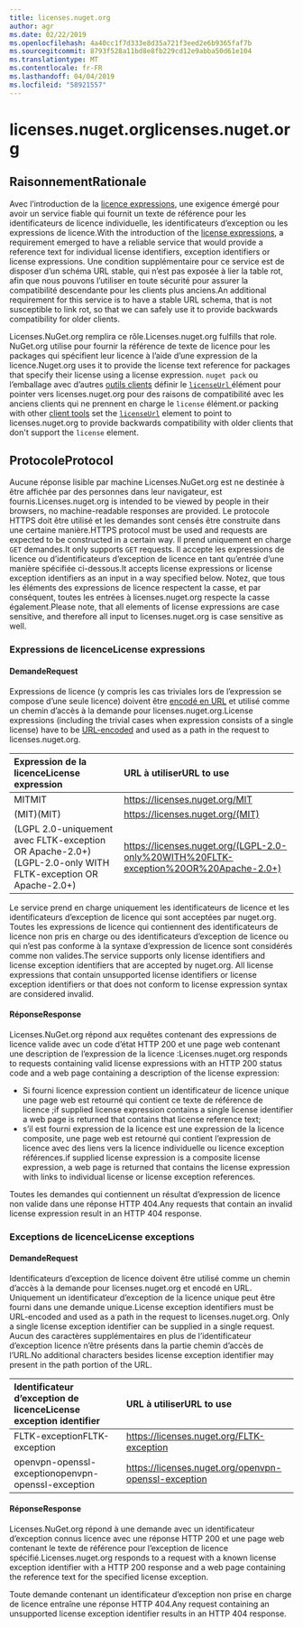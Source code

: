 ```yaml
---
title: licenses.nuget.org
author: agr
ms.date: 02/22/2019
ms.openlocfilehash: 4a40cc1f7d333e8d35a721f3eed2e6b9365faf7b
ms.sourcegitcommit: 8793f528a11bd8e8fb229cd12e9abba50d61e104
ms.translationtype: MT
ms.contentlocale: fr-FR
ms.lasthandoff: 04/04/2019
ms.locfileid: "58921557"
---
```

# <a name="licensesnugetorg"></a><span data-ttu-id="5d259-102">licenses.nuget.org</span><span class="sxs-lookup"><span data-stu-id="5d259-102">licenses.nuget.org</span></span>

## <a name="rationale"></a><span data-ttu-id="5d259-103">Raisonnement</span><span class="sxs-lookup"><span data-stu-id="5d259-103">Rationale</span></span>

<span data-ttu-id="5d259-104">Avec l’introduction de la [licence expressions](nuspec.md#license), une exigence émergé pour avoir un service fiable qui fournit un texte de référence pour les identificateurs de licence individuelle, les identificateurs d’exception ou les expressions de licence.</span><span class="sxs-lookup"><span data-stu-id="5d259-104">With the introduction of the [license expressions](nuspec.md#license), a requirement emerged to have a reliable service that would provide a reference text for individual license identifiers, exception identifiers or license expressions.</span></span>
<span data-ttu-id="5d259-105">Une condition supplémentaire pour ce service est de disposer d’un schéma URL stable, qui n’est pas exposée à lier la table rot, afin que nous pouvons l’utiliser en toute sécurité pour assurer la compatibilité descendante pour les clients plus anciens.</span><span class="sxs-lookup"><span data-stu-id="5d259-105">An additional requirement for this service is to have a stable URL schema, that is not susceptible to link rot, so that we can safely use it to provide backwards compatibility for older clients.</span></span>

<span data-ttu-id="5d259-106">Licenses.NuGet.org remplira ce rôle.</span><span class="sxs-lookup"><span data-stu-id="5d259-106">Licenses.nuget.org fulfills that role.</span></span> <span data-ttu-id="5d259-107">NuGet.org utilise pour fournir la référence de texte de licence pour les packages qui spécifient leur licence à l’aide d’une expression de la licence.</span><span class="sxs-lookup"><span data-stu-id="5d259-107">Nuget.org uses it to provide the license text reference for packages that specify their license using a license expression.</span></span> `nuget pack` <span data-ttu-id="5d259-108">ou l’emballage avec d’autres [outils clients](https://docs.microsoft.com/en-us/nuget/install-nuget-client-tools) définir le [ `licenseUrl` ](nuspec.md#licenseurl) élément pour pointer vers licenses.nuget.org pour des raisons de compatibilité avec les anciens clients qui ne prennent en charge le `license` élément.</span><span class="sxs-lookup"><span data-stu-id="5d259-108">or packing with other [client tools](https://docs.microsoft.com/en-us/nuget/install-nuget-client-tools) set the [`licenseUrl`](nuspec.md#licenseurl) element to point to licenses.nuget.org to provide backwards compatibility with older clients that don't support the `license` element.</span></span>

## <a name="protocol"></a><span data-ttu-id="5d259-109">Protocole</span><span class="sxs-lookup"><span data-stu-id="5d259-109">Protocol</span></span>

<span data-ttu-id="5d259-110">Aucune réponse lisible par machine Licenses.NuGet.org est ne destinée à être affichée par des personnes dans leur navigateur, est fournis.</span><span class="sxs-lookup"><span data-stu-id="5d259-110">Licenses.nuget.org is intended to be viewed by people in their browsers, no machine-readable responses are provided.</span></span>
<span data-ttu-id="5d259-111">Le protocole HTTPS doit être utilisé et les demandes sont censés être construite dans une certaine manière.</span><span class="sxs-lookup"><span data-stu-id="5d259-111">HTTPS protocol must be used and requests are expected to be constructed in a certain way.</span></span> <span data-ttu-id="5d259-112">Il prend uniquement en charge `GET` demandes.</span><span class="sxs-lookup"><span data-stu-id="5d259-112">It only supports `GET` requests.</span></span>
<span data-ttu-id="5d259-113">Il accepte les expressions de licence ou d’identificateurs d’exception de licence en tant qu’entrée d’une manière spécifiée ci-dessous.</span><span class="sxs-lookup"><span data-stu-id="5d259-113">It accepts license expressions or license exception identifiers as an input in a way specified below.</span></span> <span data-ttu-id="5d259-114">Notez, que tous les éléments des expressions de licence respectent la casse, et par conséquent, toutes les entrées à licenses.nuget.org respecte la casse également.</span><span class="sxs-lookup"><span data-stu-id="5d259-114">Please note, that all elements of license expressions are case sensitive, and therefore all input to licenses.nuget.org is case sensitive as well.</span></span>

### <a name="license-expressions"></a><span data-ttu-id="5d259-115">Expressions de licence</span><span class="sxs-lookup"><span data-stu-id="5d259-115">License expressions</span></span>

#### <a name="request"></a><span data-ttu-id="5d259-116">Demande</span><span class="sxs-lookup"><span data-stu-id="5d259-116">Request</span></span>

<span data-ttu-id="5d259-117">Expressions de licence (y compris les cas triviales lors de l’expression se compose d’une seule licence) doivent être [encodé en URL](https://tools.ietf.org/html/rfc3986#section-2.1) et utilisé comme un chemin d’accès à la demande pour licenses.nuget.org.</span><span class="sxs-lookup"><span data-stu-id="5d259-117">License expressions (including the trivial cases when expression consists of a single license) have to be [URL-encoded](https://tools.ietf.org/html/rfc3986#section-2.1) and used as a path in the request to licenses.nuget.org.</span></span>

| <span data-ttu-id="5d259-118">Expression de la licence</span><span class="sxs-lookup"><span data-stu-id="5d259-118">License expression</span></span> | <span data-ttu-id="5d259-119">URL à utiliser</span><span class="sxs-lookup"><span data-stu-id="5d259-119">URL to use</span></span> |
|:---|:---|
| <span data-ttu-id="5d259-120">MIT</span><span class="sxs-lookup"><span data-stu-id="5d259-120">MIT</span></span>                                                | <https://licenses.nuget.org/MIT> |
| <span data-ttu-id="5d259-121">(MIT)</span><span class="sxs-lookup"><span data-stu-id="5d259-121">(MIT)</span></span>                                              | <https://licenses.nuget.org/(MIT)> |
| <span data-ttu-id="5d259-122">(LGPL 2.0-uniquement avec FLTK-exception OR Apache-2.0+)</span><span class="sxs-lookup"><span data-stu-id="5d259-122">(LGPL-2.0-only WITH FLTK-exception OR Apache-2.0+)</span></span> | <https://licenses.nuget.org/(LGPL-2.0-only%20WITH%20FLTK-exception%20OR%20Apache-2.0+)> |

<span data-ttu-id="5d259-123">Le service prend en charge uniquement les identificateurs de licence et les identificateurs d’exception de licence qui sont acceptées par nuget.org. Toutes les expressions de licence qui contiennent des identificateurs de licence non pris en charge ou des identificateurs d’exception de licence ou qui n’est pas conforme à la syntaxe d’expression de licence sont considérés comme non valides.</span><span class="sxs-lookup"><span data-stu-id="5d259-123">The service supports only license identifiers and license exception identifiers that are accepted by nuget.org. All license expressions that contain unsupported license identifiers or license exception identifiers or that does not conform to license expression syntax are considered invalid.</span></span>

#### <a name="response"></a><span data-ttu-id="5d259-124">Réponse</span><span class="sxs-lookup"><span data-stu-id="5d259-124">Response</span></span>

<span data-ttu-id="5d259-125">Licenses.NuGet.org répond aux requêtes contenant des expressions de licence valide avec un code d’état HTTP 200 et une page web contenant une description de l’expression de la licence :</span><span class="sxs-lookup"><span data-stu-id="5d259-125">Licenses.nuget.org responds to requests containing valid license expressions with an HTTP 200 status code and a web page containing a description of the license expression:</span></span>

* <span data-ttu-id="5d259-126">Si fourni licence expression contient un identificateur de licence unique une page web est retourné qui contient ce texte de référence de licence ;</span><span class="sxs-lookup"><span data-stu-id="5d259-126">if supplied license expression contains a single license identifier a web page is returned that contains that license reference text;</span></span>
* <span data-ttu-id="5d259-127">s’il est fourni expression de la licence est une expression de la licence composite, une page web est retourné qui contient l’expression de licence avec des liens vers la licence individuelle ou licence exception références.</span><span class="sxs-lookup"><span data-stu-id="5d259-127">if supplied license expression is a composite license expression, a web page is returned that contains the license expression with links to individual license or license exception references.</span></span>

<span data-ttu-id="5d259-128">Toutes les demandes qui contiennent un résultat d’expression de licence non valide dans une réponse HTTP 404.</span><span class="sxs-lookup"><span data-stu-id="5d259-128">Any requests that contain an invalid license expression result in an HTTP 404 response.</span></span>

### <a name="license-exceptions"></a><span data-ttu-id="5d259-129">Exceptions de licence</span><span class="sxs-lookup"><span data-stu-id="5d259-129">License exceptions</span></span>

#### <a name="request"></a><span data-ttu-id="5d259-130">Demande</span><span class="sxs-lookup"><span data-stu-id="5d259-130">Request</span></span>

<span data-ttu-id="5d259-131">Identificateurs d’exception de licence doivent être utilisé comme un chemin d’accès à la demande pour licenses.nuget.org et encodé en URL. Uniquement un identificateur d’exception de la licence unique peut être fourni dans une demande unique.</span><span class="sxs-lookup"><span data-stu-id="5d259-131">License exception identifiers must be URL-encoded and used as a path in the request to licenses.nuget.org. Only a single license exception identifier can be supplied in a single request.</span></span> <span data-ttu-id="5d259-132">Aucun des caractères supplémentaires en plus de l’identificateur d’exception licence n’être présents dans la partie chemin d’accès de l’URL.</span><span class="sxs-lookup"><span data-stu-id="5d259-132">No additional characters besides license exception identifier may present in the path portion of the URL.</span></span>

| <span data-ttu-id="5d259-133">Identificateur d’exception de licence</span><span class="sxs-lookup"><span data-stu-id="5d259-133">License exception identifier</span></span> | <span data-ttu-id="5d259-134">URL à utiliser</span><span class="sxs-lookup"><span data-stu-id="5d259-134">URL to use</span></span> |
|:---|:---|
|<span data-ttu-id="5d259-135">FLTK-exception</span><span class="sxs-lookup"><span data-stu-id="5d259-135">FLTK-exception</span></span>            | <https://licenses.nuget.org/FLTK-exception> |
|<span data-ttu-id="5d259-136">openvpn-openssl-exception</span><span class="sxs-lookup"><span data-stu-id="5d259-136">openvpn-openssl-exception</span></span> | <https://licenses.nuget.org/openvpn-openssl-exception> |

#### <a name="response"></a><span data-ttu-id="5d259-137">Réponse</span><span class="sxs-lookup"><span data-stu-id="5d259-137">Response</span></span>

<span data-ttu-id="5d259-138">Licenses.NuGet.org répond à une demande avec un identificateur d’exception connus licence avec une réponse HTTP 200 et une page web contenant le texte de référence pour l’exception de licence spécifié.</span><span class="sxs-lookup"><span data-stu-id="5d259-138">Licenses.nuget.org responds to a request with a known license exception identifier with a HTTP 200 response and a web page containing the reference text for the specified license exception.</span></span>

<span data-ttu-id="5d259-139">Toute demande contenant un identificateur d’exception non prise en charge de licence entraîne une réponse HTTP 404.</span><span class="sxs-lookup"><span data-stu-id="5d259-139">Any request containing an unsupported license exception identifier results in an HTTP 404 response.</span></span>